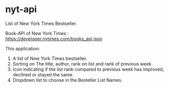 # nyt-api
List of New York Times Bestseller.

Book-API of New York Times : https://developer.nytimes.com/books_api.json

This application:
1. A list of New York Times bestseller.
2. Sorting on The title, author, rank on list and rank of previous week.
3. Icon indicating if the list rank compared to previous week has improved, declined or stayed the same.
4. Dropdown list to choose in the Besteller List Names.

